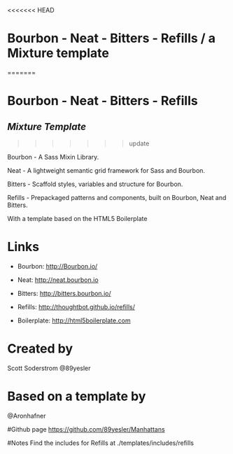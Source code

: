 <<<<<<< HEAD
# Bourbon - Neat - Bitters - Refills / a Mixture template
=======
# Bourbon - Neat - Bitters - Refills

*Mixture Template*
---
>>>>>>> update

Bourbon  - A Sass Mixin Library.

Neat - A lightweight semantic grid framework for Sass and Bourbon.

Bitters - Scaffold styles, variables and structure for Bourbon.

Refills - Prepackaged patterns and components, built on Bourbon, Neat and Bitters.

With a template based on the HTML5 Boilerplate 

# Links
- Bourbon: http://Bourbon.io/

- Neat: http://neat.bourbon.io

- Bitters: http://bitters.bourbon.io/

- Refills: http://thoughtbot.github.io/refills/

- Boilerplate: http://html5boilerplate.com

# Created by
Scott Soderstrom
@89yesler 

# Based on a template by
@Aronhafner 

#Github page
https://github.com/89yesler/Manhattans

#Notes
Find the includes for Refills at ./templates/includes/refills
